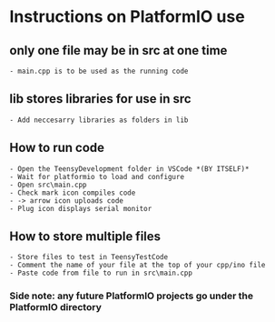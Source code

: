 # Instructions on PlatformIO use

## only one file may be in src at one time
    - main.cpp is to be used as the running code

## lib stores libraries for use in src
    - Add neccesarry libraries as folders in lib

## How to run code
    - Open the TeensyDevelopment folder in VSCode *(BY ITSELF)*
    - Wait for platformio to load and configure
    - Open src\main.cpp
    - Check mark icon compiles code
    - -> arrow icon uploads code
    - Plug icon displays serial monitor

## How to store multiple files
    - Store files to test in TeensyTestCode
    - Comment the name of your file at the top of your cpp/ino file
    - Paste code from file to run in src\main.cpp

### Side note: any future PlatformIO projects go under the PlatformIO directory
